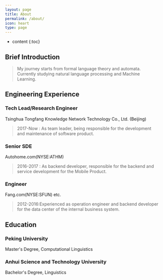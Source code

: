 ```yaml
---
layout: page
title: About
permalink: /about/
icon: heart
type: page
---
```


* content
{:toc}

## Brief Introduction
>My journey starts from formal language theory and automata.
Currently studying natural language processing and Machine Learning.

## Engineering Experience
### Tech Lead/Research Engineer
Tsinghua Tongfang Knowledge Network Technology Co., Ltd. (Beijing)
>2017-Now : As team leader, being responsible for the development and maintenance of software product.

### Senior SDE
Autohome.com(NYSE:ATHM)
>2016-2017 : As backend developer, responsible for the backend and service development for the Mobile Product.

### Engineer
Fang.com(NYSE:SFUN) etc.
>2012-2016:Experienced as operation engineer and backend developer for the data center of the internal business system.


## Education
### Peking University
Master's Degree, Computational Linguistics

### Anhui Science and Technology University
Bachelor's Degree, Linguistics
